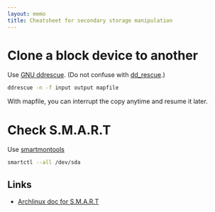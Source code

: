 ```yaml
---
layout: memo
title: Cheatsheet for secondary storage manipulation
---
```


# Clone a block device to another
Use [GNU ddrescue](https://www.gnu.org/software/ddrescue/).
(Do not confuse with [dd_rescue](http://www.garloff.de/kurt/linux/ddrescue/).)

```sh
ddrescue -n -f input output mapfile
```
With mapfile, you can interrupt the copy anytime and resume it later.

# Check S.M.A.R.T
Use [smartmontools](https://www.smartmontools.org/)

```sh
smartctl --all /dev/sda
```

## Links
- [Archlinux doc for S.M.A.R.T](https://wiki.archlinux.org/title/S.M.A.R.T.)
